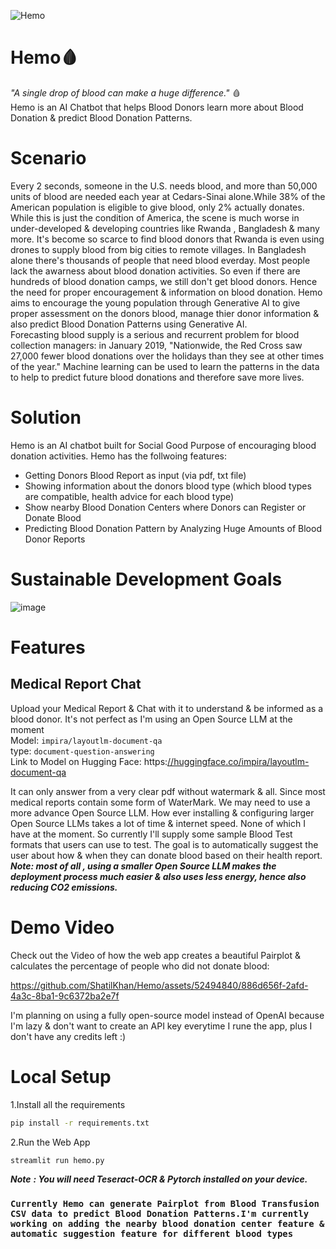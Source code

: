 ![Hemo](https://github.com/ShatilKhan/Hemo/assets/52494840/0ec6a69e-6c42-41c3-b520-443ef132d507)


# Hemo🩸
*"A single drop of blood can make a huge difference."* 🩸  
Hemo is an AI Chatbot that helps Blood Donors learn more about Blood Donation &amp; predict Blood Donation Patterns.

# Scenario
Every 2 seconds, someone in the U.S. needs blood, and more than 50,000 units of blood are needed each year at Cedars-Sinai alone.While 38% of the American population is eligible to give blood, only 2% actually donates. While this is just the condition of America, the scene is much worse in under-developed & developing countries like Rwanda , Bangladesh & many more. It's become so scarce to find blood donors that Rwanda is even using drones to supply blood from big cities to remote villages. In Bangladesh alone there's thousands of people that need blood everday. Most people lack the awarness about blood donation activities. So even if there are hundreds of blood donation camps, we still don't get blood donors. Hence the need for proper encouragement & information on blood donation. Hemo aims to encourage the young population through Generative AI to give proper assessment on the donors blood, manage thier donor information & also predict Blood Donation Patterns using Generative AI.  
Forecasting blood supply is a serious and recurrent problem for blood collection managers: in January 2019, "Nationwide, the Red Cross saw 27,000 fewer blood donations over the holidays than they see at other times of the year." Machine learning can be used to learn the patterns in the data to help to predict future blood donations and therefore save more lives.

# Solution
Hemo is an AI chatbot built for Social Good Purpose of encouraging blood donation activities. 
Hemo has the follwoing features:
- Getting Donors Blood Report as input (via pdf, txt file)
- Showing information about the donors blood type (which blood types are compatible, health advice for each blood type)
- Show nearby Blood Donation Centers where Donors can Register or Donate Blood
- Predicting Blood Donation Pattern by Analyzing Huge Amounts of Blood Donor Reports

# Sustainable Development Goals
![image](https://github.com/ShatilKhan/Hemo/assets/52494840/31bf9b26-a706-4a67-98a4-6d99884570f1)

# Features

## Medical Report Chat
Upload your Medical Report & Chat with it to understand & be informed as a blood donor. It's not perfect as I'm using an Open Source LLM at the moment  
Model: `impira/layoutlm-document-qa`  
type: `document-question-answering`  
Link to Model on Hugging Face: https:[//huggingface.co/impira/layoutlm-document-qa](https://huggingface.co/impira/layoutlm-document-qa)

It can only answer from a very clear pdf without watermark & all. Since most medical reports contain some form of WaterMark. We may need to use a more advance Open Source LLM. How ever installing & configuring larger Open Source LLMs takes a lot of time & internet speed. None of which I have at the moment. So currently I'll supply some sample Blood Test formats that users can use to test.
The goal is to automatically suggest the user about how & when they can donate blood based on their health report.
***Note: most of all , using a smaller Open Source LLM makes the deployment process much easier & also uses less energy, hence also reducing CO2 emissions.***

# Demo Video

Check out the Video of how the web app creates a beautiful Pairplot & calculates the percentage of people who did not donate blood:

https://github.com/ShatilKhan/Hemo/assets/52494840/886d656f-2afd-4a3c-8ba1-9c6372ba2e7f

I'm planning on using a fully open-source model instead of OpenAI because I'm lazy & don't want to create an API key everytime I rune the app, plus I don't have any credits left :)

# Local Setup

1.Install all the requirements  
```bash
pip install -r requirements.txt
```

2.Run the Web App   
```bash
streamlit run hemo.py
```

***Note*** ***: You will need Teseract-OCR & Pytorch installed on your device.***

### **`Currently Hemo can generate Pairplot from Blood Transfusion CSV data to predict Blood Donation Patterns.I'm currently working on adding the nearby blood donation center feature & automatic suggestion feature for different blood types`**
